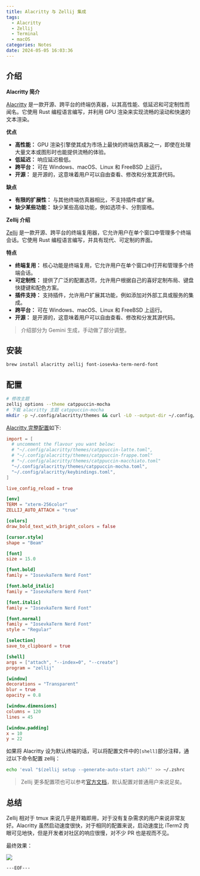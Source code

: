 ```yaml
---
title: Alacritty 与 Zellij 集成
tags:
  - Alacritty
  - Zellij
  - Terminal
  - macOS
categories: Notes
date: 2024-05-05 16:03:36
---
```



## 介绍

**Alacritty 简介**

[Alacritty](https://github.com/alacritty/alacritty) 是一款开源、跨平台的终端仿真器，以其高性能、低延迟和可定制性而闻名。它使用 Rust 编程语言编写，并利用 GPU 渲染来实现流畅的滚动和快速的文本渲染。

**优点**

- **高性能：** GPU 渲染引擎使其成为市场上最快的终端仿真器之一，即使在处理大量文本或图形时也能提供流畅的体验。
- **低延迟：** 响应延迟极低。
- **跨平台：** 可在 Windows、macOS、Linux 和 FreeBSD 上运行。
- **开源：** 是开源的，这意味着用户可以自由查看、修改和分发其源代码。

**缺点**

- **有限的扩展性：** 与其他终端仿真器相比，不支持插件或扩展。
- **缺少某些功能：** 缺少某些高级功能，例如选项卡、分割窗格。

**Zellij 介绍**

[Zellij](https://zellij.dev/) 是一款开源、跨平台的终端复用器，它允许用户在单个窗口中管理多个终端会话。它使用 Rust 编程语言编写，并具有现代、可定制的界面。

**特点**

- **终端复用：** 核心功能是终端复用，它允许用户在单个窗口中打开和管理多个终端会话。
- **可定制性：** 提供了广泛的配置选项，允许用户根据自己的喜好定制布局、键盘快捷键和配色方案。
- **插件支持：** 支持插件，允许用户扩展其功能，例如添加对外部工具或服务的集成。
- **跨平台：** 可在 Windows、macOS、Linux 和 FreeBSD 上运行。
- **开源：** 是开源的，这意味着用户可以自由查看、修改和分发其源代码。

> 介绍部分为 Gemini 生成，手动做了部分调整。

<!-- more -->

## 安装

```bash
brew install alacritty zellij font-iosevka-term-nerd-font
```

## 配置

```bash
# 修改主题
zellij options --theme catppuccin-mocha
# 下载 alacritty 主题 catppuccin-mocha
mkdir -p ~/.config/alacritty/themes && curl -LO --output-dir ~/.config/alacritty/themes https://github.com/catppuccin/alacritty/raw/main/catppuccin-mocha.toml
```

[Alacritty 完整配置](https://gist.github.com/gythialy/1487a907fdb60128b28578f352f4e719)如下:

```toml
import = [
  # uncomment the flavour you want below:
  # "~/.config/alacritty/themes/catppuccin-latte.toml",
  # "~/.config/alacritty/themes/catppuccin-frappe.toml"
  # "~/.config/alacritty/themes/catppuccin-macchiato.toml"
  "~/.config/alacritty/themes/catppuccin-mocha.toml",
  "~/.config/alacritty/keybindings.toml",
]

live_config_reload = true

[env]
TERM = "xterm-256color"
ZELLIJ_AUTO_ATTACH = "true"

[colors]
draw_bold_text_with_bright_colors = false

[cursor.style]
shape = "Beam"

[font]
size = 15.0

[font.bold]
family = "IosevkaTerm Nerd Font"

[font.bold_italic]
family = "IosevkaTerm Nerd Font"

[font.italic]
family = "IosevkaTerm Nerd Font"

[font.normal]
family = "IosevkaTerm Nerd Font"
style = "Regular"

[selection]
save_to_clipboard = true

[shell]
args = ["attach", "--index=0", "--create"]
program = "zellij"

[window]
decorations = "Transparent"
blur = true
opacity = 0.8

[window.dimensions]
columns = 120
lines = 45

[window.padding]
x = 10
y = 22
```

如果将 Alacritty 设为默认终端的话，可以将配置文件中的`[shell]`部分注释，通过以下命令配置 zellij：

```bash
echo 'eval "$(zellij setup --generate-auto-start zsh)"' >> ~/.zshrc
```

>  Zellij 更多配置项也可以参考[官方文档](https://zellij.dev/documentation/)，默认配置对普通用户来说足矣。

## 总结

Zellij 相对于 tmux 来说几乎是开箱即用，对于没有复杂需求的用户来说非常友好。Alacritty 虽然启动速度很快，对于相同的配置来说，启动速度比 iTerm2 肉眼可见地快，但是开发者对社区的响应很慢，对不少 PR 也是视而不见。

最终效果：

![](SCR-20240505-jrkl.png)

`---EOF---`
